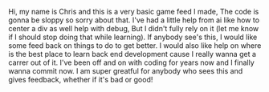 Hi, my name is Chris and this is a very basic game feed I made, The code is gonna be sloppy so sorry about that. I've had a little help from ai like how to center a div as well help with debug, But I didn't fully rely on it (let me know if I should stop doing that while learning). If anybody see's this, I would like some feed back on things to do to get better. I would also like help on where is the best place to learn back end development cause I really wanna get a carrer out of it. I've been off and on with coding for years now and I finally wanna commit now. I am super greatful for anybody who sees this and gives feedback, whether if it's bad or good!
